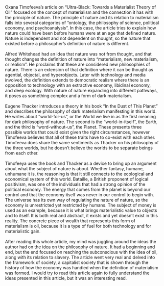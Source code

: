 Oxana Timofeeva’s article on “Ultra-Black: Towards a Materialist Theory of Oil” focused on the concept of materialism and the connection it has with the principle of nature. The principle of nature and its relation to materialism falls into several categories of “ontology, the philosophy of science, political economy, and psychoanalysis”. In this case, the article tries to explain how nature could have been before humans were at an age that defined nature. Nature is independent and not dependent on thought, so the nature that existed before a philosopher’s definition of nature is different. 
<br></br>
Alfred Whitehead had an idea that nature was not from thought, and that thought changes the definition of nature into “materialism, new materialism, or realism”. He proclaims that these are considered new philosophies of nature. There is an extension of that definition where it can be thought as agential, objectal, and hyperobjects. Later with technology and media involved, the definition extends to democratic realism where there is an opposition to technology with an extractive economy, libidinal economy, and deep ecology. With nature of nature expanding into different pathways, it poses as something complex and a form of dark materialism. 
<br></br>
Eugene Thacker introduces a theory in his book “In the Dust of This Planet” and describes the philosophy of dark materialism manifesting in this world. He writes about “world-for-us”, or the World we live in as the first meaning for dark philosophy of nature. The second is the “world-in-itself”, the Earth, and the third is “word-without-us”, the Planet. These presents three possible worlds that could exist given the right circumstances, however Timofeeva believes that all of these traits have to co-exist with each other. Timofeeva does share the same sentiments as Thacker on his philosophy of the three worlds, but he doesn’t believe the worlds to be separate beings from each other. 
<br></br>
Timofeeya uses the book and Thacker as a device to bring up an argument about what the subject of nature is about. Whether fantasy, humane, unhumane it is, the reasoning is that it still connects to the ecological and economical system of this world. Bataille, a British proponent of logical positivism, was one of the individuals that had a strong opinion of the political economy. The energy that comes from the planet is beyond our control and that the economy itself was never in our control to begin with. The universe has its own way of regulating the nature of nature, so the economy is unrestricted yet restricted by humans. The subject of money is used as an example, because it is what brings materialistic value to objects and to itself. It is both real and abstract, it exists and yet doesn’t exist in this reality. The concrete piece of wealth that represents this form of materialism is oil, because it is a type of fuel for both technology and for materialistic gain. 
<br></br>
After reading this whole article, my mind was juggling around the ideas the author had on the idea on the philosophy of nature. It had a beginning and end, but the end focused on reaching the subconscious with the idea of oil, along with its relation to slavery. The article went very real and delved into the framework of society, a capitalist society that is shown through the history of how the economy was handled when the definition of materialism was formed. I would try to read this article again to fully understand the ideas presented in this article, but it was an interesting read. 
